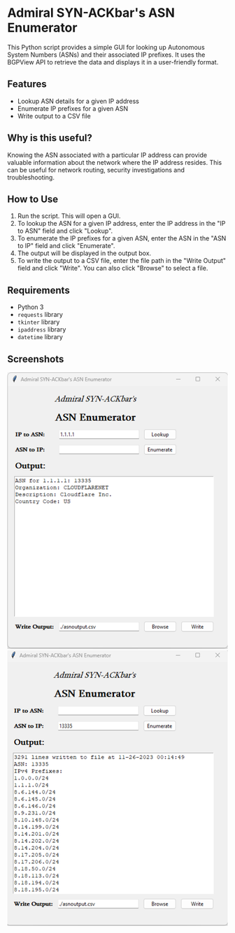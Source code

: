 # Admiral SYN-ACKbar's ASN Enumerator
This Python script provides a simple GUI for looking up Autonomous System Numbers (ASNs) and their associated IP prefixes. It uses the BGPView API to retrieve the data and displays it in a user-friendly format.

## Features

- Lookup ASN details for a given IP address
- Enumerate IP prefixes for a given ASN
- Write output to a CSV file

## Why is this useful?

Knowing the ASN associated with a particular IP address can provide valuable information about the network where the IP address resides. This can be useful for network routing, security investigations and troubleshooting.

## How to Use

1. Run the script. This will open a GUI.
2. To lookup the ASN for a given IP address, enter the IP address in the "IP to ASN" field and click "Lookup".
3. To enumerate the IP prefixes for a given ASN, enter the ASN in the "ASN to IP" field and click "Enumerate".
4. The output will be displayed in the output box.
5. To write the output to a CSV file, enter the file path in the "Write Output" field and click "Write". You can also click "Browse" to select a file.

## Requirements

- Python 3
- `requests` library
- `tkinter` library
- `ipaddress` library
- `datetime` library

## Screenshots

<p float="left">
  <img src="/output1.png" /> 
  <img src="/output2.png" /> 
</p>
